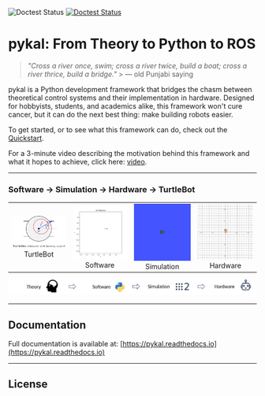 ![Doctest Status](https://github.com/nehalsinghmangat/pykal/actions/workflows/doctest.yml/badge.svg) [![Doctest Status](https://github.com/nehalsinghmangat/pykal/actions/workflows/doctest.yml)](https://github.com/nehalsinghmangat/pykal/actions/workflows/doctest.yml)

# pykal: From Theory to Python to ROS

> _"Cross a river once, swim; cross a river twice, build a boat; cross a river thrice, build a bridge."_ > — old Punjabi saying

pykal is a Python development framework that bridges the chasm between theoretical control systems and their implementation in hardware. Designed for hobbyists, students, and academics alike, this framework won't cure cancer, but it can do the next best thing: make building robots easier.

To get started, or to see what this framework can do, check out the [Quickstart](docs/source/quickstart_index.rst).

For a 3-minute video describing the motivation behind this framework and what it hopes to achieve, click here: [video](video).

---
### Software → Simulation → Hardware → TurtleBot

<table>
  <tr>
    <td align="center">
      <img src="docs/source/_static/turtlebot.svg" alt="TurtleBot Overview" width="200"/><br/>
      TurtleBot
    </td>
    <td align="center">
      <img src="docs/source/_static/turtlesim_software.gif" alt="Turtle Software" width="200"/><br/>
      Software
    </td>
    <td align="center">
      <img src="docs/source/_static/turtlesim_simulation.gif" alt="Turtle Simulation" width="200"/><br/>
      Simulation
    </td>
    <td align="center">
      <img src="docs/source/_static/turtlesim_hardware.gif" alt="Turtle Hardware" width="200"/><br/>
      Hardware
    </td>
  </tr>
</table>

<p align="center">
  <img src="docs/source/_static/labels_for_steps_from_theory_to_hardware.png" alt="Step Labels" width="800"/>
</p>


---

## Documentation

Full documentation is available at: [https://pykal.readthedocs.io](https://pykal.readthedocs.io)

---

## License

